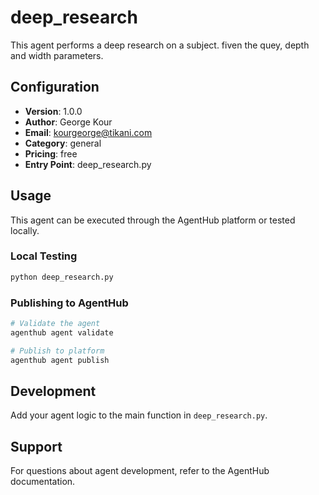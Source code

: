 # deep_research

This agent performs a deep research on a subject. fiven the quey, depth and width parameters.

## Configuration

- **Version**: 1.0.0
- **Author**: George Kour
- **Email**: kourgeorge@tikani.com
- **Category**: general
- **Pricing**: free
- **Entry Point**: deep_research.py

## Usage

This agent can be executed through the AgentHub platform or tested locally.

### Local Testing

```bash
python deep_research.py
```

### Publishing to AgentHub

```bash
# Validate the agent
agenthub agent validate

# Publish to platform
agenthub agent publish
```

## Development

Add your agent logic to the main function in `deep_research.py`.

## Support

For questions about agent development, refer to the AgentHub documentation.
